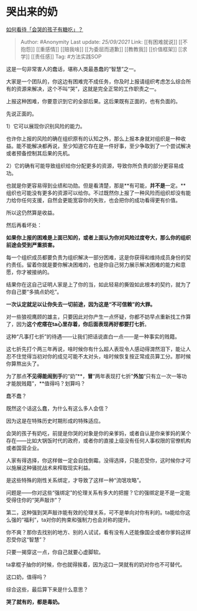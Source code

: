 # 哭出来的奶
[如何看待「会哭的孩子有糖吃」？](https://www.zhihu.com/question/278871491/answer/2136392193)

> Author: #Anonymity 
> Last update: *25/09/2021* 
> Link: [[有困难就说]] [[不抱怨]] [[重感情]] [[赔我啥]] [[为委屈而道歉]] [[教教我]] [[价值框架]] [[求学]] [[责任感]]
> Tag: #方法实践SOP 



这是一句非常害人的蠢话，堪称人类最愚蠢的“智慧”之一。

大家是一个团队的，你这边有困难完不成任务，你及时上报请组织考虑怎么综合所有的资源来解决，这个不叫“哭”，这就是完全正常的工作职责之一。

上报这种困难，你要意识到它的全部后果。这后果既有正面的，也有负面的。

先说正面的。

1）它可以展现你识别风险的能力。

也许你上报的风险的确在组织原有的认知之外，那么上报本身就对组织是一种收益。能不能解决都再说，至少知道它存在是一件好事，至少争取到了一个尝试解决或者预备控制其后果的先机。

2）它的确有可能导致组织给你分配更多的资源，导致你所负责的部分更容易成功。

也就是你更容易得到业绩和功勋。但是看清楚，那是**有可能，**并不是**一定。**组织也可能没有更多的资源可以给你。不过既然你上报了一种风险而组织却没有能力给你任何支援，自然会更能宽容你的失败，也会把你的成功看得更有价值。

所以这仍然算是收益。

然后再看坏处：

**如果你上报的困难是上面已知的，或者上面认为你对风险过度夸大，那么你的组织前途会受到严重损害。**

每一个组织成员都要负责为组织解决一部分困难，这是你获得和维持成员身份的契约责任。留着你就是要你解决困难的，也是你自己努力展示解决困难的能力和意愿，你才被接纳的。

结果你在这自己证明人家是上了你的当，如此轻易的撕毁如此根本的契约，就为了你自己要“多搞点奶吃”。

**一次认定就足以让你失去一切前途，因为这是“不可信赖”的大罪。**

对一些狼视鹰顾的雄主，只要因此对你产生一点怀疑，你都不妨早点重新找工作算了，因为**这个疙瘩在ta心里存着，你后面表现再好都要打七折**。

这种“凡事打七折”的待遇——让我们把话说直白一点——是一种事实的贱籍。

这七折先打个两三年再说，啥时候你有什么超人表现令人感动得潸然泪下，能让人忍不住觉得当初对你的成见可能不太对头，啥时候恢复按正常成员算工分。那时候你算熬出头了。

为了那点**不见得能闹到手**的“奶”**，**冒**“两年表现打七折”**外加**“只有立一次一等功才能脱贱籍”，**值得吗？划算吗？

蠢不蠢？

  

既然这个话这么蠢，为什么有这么多人会信？

因为这是在特殊历史时期形成的特殊适应。

会哭的孩子有奶吃，前提是你哭的对象是你的亲爹妈，或者自认是你亲爹妈的某个存在——比如大锅饭时代的政府，或者你的直接上级没有任何人事权限的官僚机构或者国营企业。

人家有得选择，你这样做一定会自找倒霉。没得选择，只能忍受你，这时候你才可以施展这种骚扰战术来榨取现实利益。

是这些特殊的刚性关系绑定，才导致了这样一种“流氓攻略”。

问题是——你对这些“强绑定”的伦理关系有多大的把握？它的强绑定是不是一定能受得住你的“哭声敲诈”？

第二，这种强到哭声敲诈能有效的伦理关系，可不是单向对你有利的。ta能给你这么强的“福利”，ta对你的拘束和强制力也会对称的提升。

你不爽？那你去找别的地方、别的人试试，看有没有人还能像国企或者你爹妈这样忍受你这“智慧”？

只要一揭穿这一点，你自己就要心虚脚软。

ta拿棍子抽你的时候，你也就得挨着，因为这口一哭就有的奶对你也不可替代。

这口奶，值得吗？

  

综合这些，最后算下来是什么意思？

**哭了就有的，都是毒奶。**